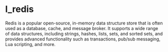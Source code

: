 # l_redis
Redis is a popular open-source, in-memory data structure store that is often used as a database, cache, and message broker. It supports a wide range of data structures, including strings, hashes, lists, sets, and sorted sets, and provides advanced functionality such as transactions, pub/sub messaging, Lua scripting, and more.
